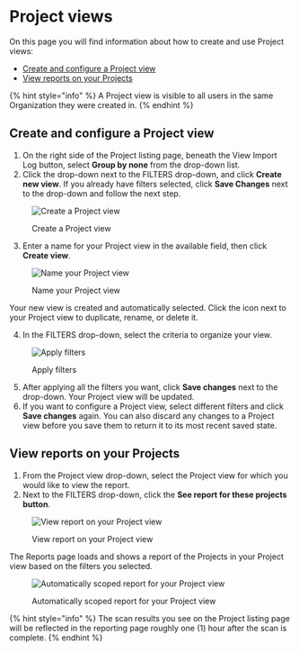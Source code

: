 # Project views

On this page you will find information about how to create and use Project views:

* [Create and configure a Project view](project-views.md#create-and-configure-a-project-view)
* [View reports on your Projects](project-views.md#view-reports-on-your-projects)

{% hint style="info" %}
A Project view is visible to all users in the same Organization they were created in.
{% endhint %}

## Create and configure a Project view

1. On the right side of the Project listing page, beneath the View Import Log button, select **Group by none** from the drop-down list.
2. Click the drop-down next to the FILTERS drop-down, and click **Create new view**. If you already have filters selected, click **Save Changes** next to the drop-down and follow the next step.

<figure><img src="https://lh5.googleusercontent.com/WAgWCCmG0lXNYA3hLCEmtdVTlcnHu7pppLVl-aczgFNO0trEylmX4d-TpQIvxxMnfSxCUgyrFu3seGqgFWdT-w0TNndiT4TjVzI2kd97E6tkpIs1MzGa7Zs64P2myYC7Wg2gHGxb49_eM1JO3c3W_wE" alt="Create a Project view"><figcaption><p>Create a Project view</p></figcaption></figure>

3. Enter a name for your Project view in the available field, then click **Create view**.

<figure><img src="https://lh5.googleusercontent.com/Ub5XHWllS-vPUpcO6jc1EAUxk-1U8WkTOp7hlaym8ObMPOT80aVZ1A8fQFSrAJ--gJ0FJRSewfnBApylp9Y91Q2TIE4_1c6OitD9LB3ev6gIYk1-PiZ3CX_rGDx_Sx_Tv3XJQnBelANrhlRdsQr6U0Y" alt="Name your Project view"><figcaption><p>Name your Project view</p></figcaption></figure>

Your new view is created and automatically selected. Click the icon next to your Project view to duplicate, rename, or delete it.

4. In the FILTERS drop-down, select the criteria to organize your view.

<figure><img src="https://lh4.googleusercontent.com/kzR-B4WryLY4NB3DwQl5bCVhBXo9oy-dkIDjKbyUe9f0bsOiIZ_IaUPYT0AhshgWaw3Ri6ofH-sWfaAY5-Sjf1jisDFHUP8BIRS967fUQPyMoAhpU_vPmaCocbNc1iCBCpRuCWYRpnA62VtIVuODuJk" alt="Apply filters"><figcaption><p>Apply filters</p></figcaption></figure>

5. After applying all the filters you want, click **Save changes** next to the drop-down. Your Project view will be updated.
6. If you want to configure a Project view, select different filters and click **Save changes** again. You can also discard any changes to a Project view before you save them to return it to its most recent saved state.

## View reports on your Projects

1. From the Project view drop-down, select the Project view for which you would like to view the report.
2. Next to the FILTERS drop-down, click the **See report for these projects button**.

<figure><img src="https://lh4.googleusercontent.com/jkOU4T3WWI_U2px24loqeZXQuO7nROckc7UVOwow4QwXid2emUoh3pAlXaSvDrURHdtnT5f1FbDInqfwOFiZbmzyuKopGX_5rplkaXHpcN6DqA7rSnW82u1EFQyPh_kjEjICkIdaGWx-r_hsBsVNHpo" alt="View report on your Project view"><figcaption><p>View report on your Project view</p></figcaption></figure>

The Reports page loads and shows a report of the Projects in your Project view based on the filters you selected.

<figure><img src="https://lh4.googleusercontent.com/i-g6q10m39M-Ni72GBu3pwFDIjoI9B7YVgPDDpFlqlxOfiW8T721tLXTrxnsHI2hDAE9W93U12PytvTLqF4O9OkQVzuXOr_lIM2CY_JWwdTpS4GrM3GQiZmaElDryxoXquhyh1cXfbt72PGI0WSoShg" alt="Automatically scoped report for your Project view"><figcaption><p>Automatically scoped report for your Project view</p></figcaption></figure>

{% hint style="info" %}
The scan results you see on the Project listing page will be reflected in the reporting page roughly one (1) hour after the scan is complete.
{% endhint %}
